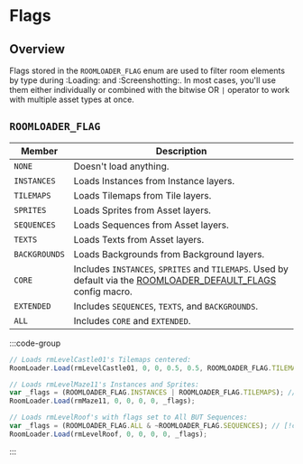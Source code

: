 # Flags

## Overview

Flags stored in the `ROOMLOADER_FLAG` enum are used to filter room elements by type during :Loading: and :Screenshotting:. In most cases, you'll use them either individually or combined with the bitwise OR `|` operator to work with multiple asset types at once. 

## `ROOMLOADER_FLAG`

| Member  | Description |
| ------------- | ------------- |
| `NONE` | Doesn't load anything. |
| `INSTANCES` | Loads Instances from Instance layers. |
| `TILEMAPS` | Loads Tilemaps from Tile layers. |
| `SPRITES` | Loads Sprites from Asset layers. |
| `SEQUENCES` | Loads Sequences from Asset layers. |
| `TEXTS` | Loads Texts from Asset layers. |
| `BACKGROUNDS` | Loads Backgrounds from Background layers. |
| `CORE` | Includes `INSTANCES`, `SPRITES` and `TILEMAPS`. Used by default via the [ROOMLOADER_DEFAULT_FLAGS](/pages/api/config/#roomloader-default-flags) config macro. |
| `EXTENDED` | Includes `SEQUENCES`, `TEXTS`, and `BACKGROUNDS`. |
| `ALL` | Includes `CORE` and `EXTENDED`. |

:::code-group
```js [Examples]
// Loads rmLevelCastle01's Tilemaps centered:
RoomLoader.Load(rmLevelCastle01, 0, 0, 0.5, 0.5, ROOMLOADER_FLAG.TILEMAPS); // [!code highlight]

// Loads rmLevelMaze11's Instances and Sprites: 
var _flags = (ROOMLOADER_FLAG.INSTANCES | ROOMLOADER_FLAG.TILEMAPS); // [!code highlight]
RoomLoader.Load(rmMaze11, 0, 0, 0, 0, _flags);

// Loads rmLevelRoof's with flags set to All BUT Sequences:
var _flags = (ROOMLOADER_FLAG.ALL & ~ROOMLOADER_FLAG.SEQUENCES); // [!code highlight]
RoomLoader.Load(rmLevelRoof, 0, 0, 0, 0, _flags);
```
:::
